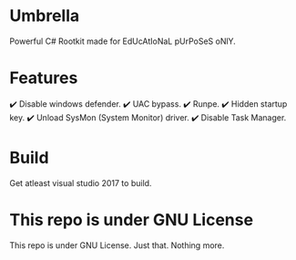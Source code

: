 # Umbrella
Powerful C# Rootkit made for EdUcAtIoNaL pUrPoSeS oNlY.

# Features
✔️ Disable windows defender.
✔️ UAC bypass.
✔️ Runpe.
✔️ Hidden startup key.
✔️ Unload SysMon (System Monitor) driver.
✔️ Disable Task Manager.

# Build
Get atleast visual studio 2017 to build.

# This repo is under GNU License
This repo is under GNU License. Just that. Nothing more.
